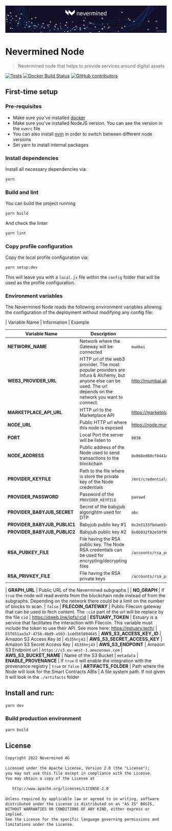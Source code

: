 [![banner](https://raw.githubusercontent.com/nevermined-io/assets/main/images/logo/banner_logo.png)](https://nevermined.io)

# Nevermined Node

> Nevermined node that helps to provide services around digital assets

[![Tests](https://github.com/nevermined-io/node-ts/actions/workflows/test.yml/badge.svg)](https://github.com/nevermined-io/node-ts/actions/workflows/test.yml)
[![Docker Build Status](https://img.shields.io/docker/cloud/build/neverminedio/node-ts.svg)](https://hub.docker.com/repository/docker/neverminedio/node-ts)
[![GitHub contributors](https://img.shields.io/github/contributors/nevermined-io/node-ts.svg)](https://github.com/nevermined-io/node-ts/graphs/contributors)

## First-time setup

### Pre-requisites

- Make sure you've installed [docker](https://www.docker.com/products/docker-desktop)
- Make sure you've installed NodeJS version. You can see the version in the `nvmrc` file
- You can also install [nvm](https://github.com/nvm-sh/nvm) in order to switch between different node versions
- Set yarn to install internal packages

### Install dependencies

Install all necessary dependencies via:

```bash
yarn
```

### Build and lint

You can build the project running

```bash
yarn build
```

And check the linter

```bash
yarn lint
```

### Copy profile configuration

Copy the local profile configuration via:

```bash
yarn setup:dev
```

This will leave you with a `local.js` file within the `config` folder that will be used as the profile configuration.

### Environment variables

The Nevermined Node reads the following environment variables allowing the configuration of the deployment without modifying any config file:

| Variable Name | Information | Example

| Variable Name                | Description                                                                                                                                                      | Example                                                              |
| ---------------------------- | ---------------------------------------------------------------------------------------------------------------------------------------------------------------- | -------------------------------------------------------------------- |
| **NETWORK_NAME**             | Network where the Gateway will be connected                                                                                                                      | `mumbai`                                                             |
| **WEB3_PROVIDER_URL**        | HTTP url of the web3 provider. The most popular providers are Infura & Alchemy, but anyone else can be used. The url depends on the network you want to connect. | http://mumbai.alchemy.io/v2/xxxxx                                    |
| **MARKETPLACE_API_URL**      | HTTP url to the Marketplace API                                                                                                                                  | https://marketplace-api.mumbai.public.nevermined.rocks               |
| **NODE_URL**                 | Public HTTP url where this node is exposed                                                                                                                       | https://node.mumbai.public.nevermined.rocks                          |
| **PORT**                     | Local Port the server will be listen to                                                                                                                          | `8030`                                                               |
| **NODE_ADDRESS**             | Public address of the Node used to send transactions to the blockchain                                                                                           | `0x068ed00cf0441e4829d9784fcbe7b9e26d4bd8d0`                         |
| **PROVIDER_KEYFILE**         | Path to the file where is store the private key of the Node credentials                                                                                          | `/mnt/credentials/keyfile.json`                                      |
| **PROVIDER_PASSWORD**        | Password of the `PROVIDER_KEYFILE`                                                                                                                               | `passwd`                                                             |
| **PROVIDER_BABYJUB_SECRET**  | Secret of the babyjub algorightm used for DTP                                                                                                                    | `abc`                                                                |
| **PROVIDER_BABYJUB_PUBLIC1** | Babyjub public key #1                                                                                                                                            | `0x2e3133fbdaeb5486b665ba78c0e7e749700a5c32b1998ae14f7d1532972602bb` |
| **PROVIDER_BABYJUB_PUBLIC2** | Babyjub public key #2                                                                                                                                            | `0x0b932f02e59f90cdd761d9d5e7c15c8e620efce4ce018bf54015d68d9cb35561` |
| **RSA_PUBKEY_FILE**          | File having the RSA public key. The Node RSA credentials can be used for encrypting/decrypting files                                                             | `/accounts/rsa_pub_key.pem`                                          |
| **RSA_PRIVKEY_FILE**         | File having the RSA private keys                                                                                                                                 | `/accounts/rsa_priv_key.pem`                                         |

| **GRAPH_URL** | Public URL of the Nevermined subgraphs |
| **NO_GRAPH** | If `true` the node will read events from the blockchain node instead of from the subgraphs. Depending on the network there could be a limit on the number of blocks to scan. | `false`
| **FILECOIN_GATEWAY** | Public Filecoin gateway that can be used to fech content. The `:cid` part of the url will be replace by the file `cid` | https://dweb.link/ipfs/:cid
| **ESTUARY_TOKEN** | Estuary is a service that facilitates the interaction with Filecoin. This variable must include the token to use their API. See more here: https://estuary.tech/ | `EST651aa3a7-4756-4bd9-a563-1cdd565894645`
| **AWS_S3_ACCESS_KEY_ID** | Amazon S3 Access Key Id | `4535hnj43`
| **AWS_S3_SECRET_ACCESS_KEY** | Amazon S3 Secret Access Key | `4535hnj43`
| **AWS_S3_ENDPOINT** | Amazon S3 Endpoint url | `https://s3.eu-west-1.amazonaws.com`
| **AWS_S3_BUCKET_NAME** | Name of the S3 Bucket | `metadata`
| **ENABLE_PROVENANCE** | If `true` it will enable the integration with the provenance registry | `true` or `false`
| **ARTIFACTS_FOLDER** | Path where the Node will look for the Smart Contracts ABIs | A file system path. If not given it will look in the `./artifacts` folder

## Install and run:

```javascript
yarn dev
```

### Build production environment

```bash
yarn build
```

## License

```
Copyright 2022 Nevermined AG

Licensed under the Apache License, Version 2.0 (the "License");
you may not use this file except in compliance with the License.
You may obtain a copy of the License at

   http://www.apache.org/licenses/LICENSE-2.0

Unless required by applicable law or agreed to in writing, software
distributed under the License is distributed on an "AS IS" BASIS,
WITHOUT WARRANTIES OR CONDITIONS OF ANY KIND, either express or implied.
See the License for the specific language governing permissions and
limitations under the License.
```
